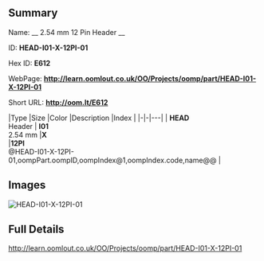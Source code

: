 

## Summary
 
Name: __ 2.54 mm 12 Pin Header __

ID: __HEAD-I01-X-12PI-01__

Hex ID: __E612__

WebPage: __http://learn.oomlout.co.uk/OO/Projects/oomp/part/HEAD-I01-X-12PI-01__

Short URL: __http://oom.lt/E612__


|Type   |Size   |Color   |Description   |Index   |
|-|-|---|
| __HEAD__ <br>Header  | __I01__<br>2.54 mm   |__X__<br>    |__12PI__<br>@HEAD-I01-X-12PI-01,oompPart.oompID,oompIndex@1,oompIndex.code,name@@ |


## Images
![HEAD-I01-X-12PI-01](http://oomlout.com/oomp-gen/parts/HEAD-I01-X-12PI-01/HEAD-I01-X-12PI-01_420.jpg)

## Full Details

 http://learn.oomlout.co.uk/OO/Projects/oomp/part/HEAD-I01-X-12PI-01

